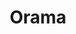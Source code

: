 ---
git: https://github.com/askorama/orama
linkedin: https://linkedin.com/company/askorama/?viewAsMember=true
logohandle: askoramaai
sort: orama
title: Orama
twitter: https://x.com/askorama
website: https://askorama.ai/
youtube: https://youtube.com/channel/UCW5gUZ7lKGrAbLOkHv2xfbw
---